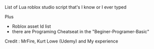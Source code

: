 List of Lua roblox studio script that's I know or I ever typed

Plus 
- Roblox asset Id list
- there are Programing Cheatseat in the "Beginer-Programer-Basic"

Credit : MrFire, Kurt Lowe (Udemy) and My experience